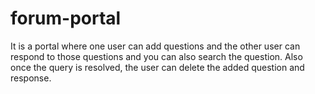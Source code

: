 # forum-portal
It is a portal where one user can add questions and the other user can respond to those questions and you can also search the question. Also once the query is resolved, the user can delete the added question and response.
